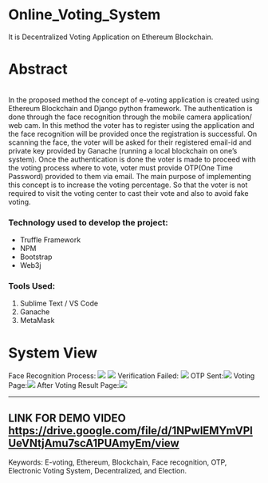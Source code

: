 # Online_Voting_System

It is Decentralized Voting Application on Ethereum Blockchain.

<h1>Abstract</h1>
<br>In the proposed method the concept of e-voting application is created using Ethereum Blockchain and Django python framework. The authentication is done through the face recognition through the mobile camera application/ web cam.
In this method the voter has to register using the application and the face recognition will be provided once the registration is successful. On scanning the face, the voter will be asked for their registered email-id and private key provided by Ganache (running a local blockchain on one’s system).
Once the authentication is done the voter is made to proceed with the voting process where to vote, voter must provide OTP(One Time Password) provided to them via email.
The main purpose of implementing this concept is to increase the voting percentage. So that the voter is not required to visit the voting center to cast their vote and also to avoid fake voting.

<h3>Technology used to develop the project:</h3>
<ul><li>Truffle Framework</li>
  <li>NPM</li>
  <li>Bootstrap</li>
  <li>Web3j</li>
</ul>
<h3>Tools Used:</h3>
<ol><li>Sublime Text / VS Code </li>
<li>Ganache</li>
<li>MetaMask</li>
</ol>

<h1>System View</h1>
Face Recognition Process: <img src="https://user-images.githubusercontent.com/58871655/118357428-c97c7c80-b597-11eb-843d-c800525ca033.png">
<img src="https://user-images.githubusercontent.com/58871655/118357434-d6996b80-b597-11eb-9e51-a6e476486e2e.png">
Verification Failed: <img src="https://user-images.githubusercontent.com/58871655/118357437-dd27e300-b597-11eb-8887-97402a7e00bb.png">
OTP Sent:<img src="https://user-images.githubusercontent.com/58871655/118357442-e31dc400-b597-11eb-8fea-aae70fd1da7a.png">
Voting Page:<img src="https://user-images.githubusercontent.com/58871655/118357447-e913a500-b597-11eb-844e-46c50266e29c.png">
After Voting Result Page:<img src="https://user-images.githubusercontent.com/58871655/118357455-efa21c80-b597-11eb-9551-4b5f01b14621.png">

<hr>

## LINK FOR DEMO VIDEO https://drive.google.com/file/d/1NPwlEMYmVPlUeVNtjAmu7scA1PUAmyEm/view

Keywords: E-voting, Ethereum, Blockchain, Face recognition, OTP, Electronic Voting System, Decentralized, and Election.
